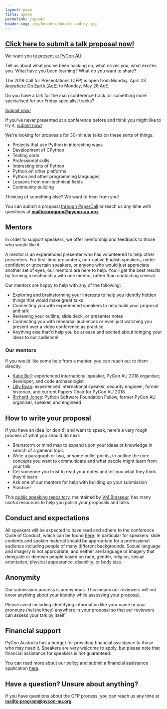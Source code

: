 ```yaml
---
layout: page
title: Speak
permalink: /speak/
header-img: img/headers/hobart-audrey.jpg
---
```


## [Click here to submit a talk proposal now!](https://www.papercall.io/pyconau2018)

We want you [to present at PyCon AU](https://www.papercall.io/pyconau2018)!

Tell us about what you've been hacking on, what drives you, what excites you. What have you been learning? What do you want to share?

The 2018 Call for Presentations (CFP) is open from Monday, April 23 [Anywhere On Earth (AoE)](https://en.wikipedia.org/wiki/Anywhere_on_Earth)  to Monday, May 28 AoE.

Do you have a talk for the main conference track, or something more specialised for our Friday specialist tracks?

[Submit now!](https://www.papercall.io/pyconau2018)

If you've never presented at a conference before and think you might like to try it, [submit now!](https://www.papercall.io/pyconau2018)

We're looking for proposals for 30-minute talks on these sorts of things:

 * Projects that use Python in interesting ways
 * Development of CPython
 * Testing code
 * Professional skills
 * Interesting bits of Python
 * Python on other platforms
 * Python and other programming languages
 * Lessons from non-technical fields
 * Community building

Thinking of something else? We want to hear from you!

You can submit a proposal [through PaperCall](https://www.papercall.io/pyconau2018) or reach us any time with questions at **<mailto:program@pycon-au.org>**.

## Mentors

In order to support speakers, we offer mentorship and feedback to those who would like it.

A mentor is an experienced presenter who has volunteered to help other presenters. For first-time presenters, non-native English speakers, under-confident or uncertain speakers, or anyone who would just appreciate another set of eyes, our mentors are here to help. You’ll get the best results by forming a relationship with one mentor, rather than contacting several.

Our mentors are happy to help with any of the following:

* Exploring and brainstorming your interests to help you identify hidden things that would make great talks
* Connecting you with experienced speakers to help build your proposal and talk
* Reviewing your outline, slide deck, or presenter notes
* Connecting you with rehearsal audiences or even just watching you present over a video conference as practice
* Anything else that'd help you be at ease and excited about bringing your ideas to our audience!

### Our mentors

If you would like some help from a mentor, you can reach out to them directly:

* [Katie Bell](): experienced international speaker, PyCon AU 2018 organiser, developer, and code archaeologist
* [Lilly Ryan](<mailto:mentoring@attacus.net>): experienced international speaker, security engineer, former historian, and current Papers Chair for PyCon AU 2018
* [Richard Jones](): Python Software Foundation Fellow, former PyCon AU organiser, speaker, and engineed

## How to write your proposal

If you have an idea (or don't!) and want to speak, here's a very rough process of what you should do next:

* Brainstorm or mind map to expand upon your ideas or knowledge in search of a general topic
* Write a paragraph or two, or some bullet points, to outline the core concepts you want to communicate and what people might learn from your talk
* Get someone you trust to read your notes and tell you what they think they'd learn
* Ask one of our mentors for help with building up your submission
* Practice!

This [public speaking repository](https://github.com/vmbrasseur/Public_Speaking), maintained by [VM Brasseur](https://twitter.com/vmbrasseur), has many useful resources to help you polish your proposals and talks.

## Conduct and expectations

All speakers will be expected to have read and adhere to the conference Code of Conduct, which can be found [here](http://2018.pycon-au.org/conduct/). In particular for speakers: slide contents and spoken material should be appropriate for a professional audience including people of many different backgrounds. Sexual language and imagery is not appropriate, and neither are language or imagery that denigrate or demean people based on race, gender, religion, sexual orientation, physical appearance, disability, or body size.

## Anonymity

Our submission process is anonymous. This means our reviewers will not know anything about your identity while assessing your proposal.

Please avoid including identifying information like your name or your pronouns (he/she/they) anywhere in your proposal so that our reviewers can assess your talk by itself.

## Financial support

PyCon Australia has a budget for providing financial assistance to those who may need it. Speakers are very welcome to apply, but please note that financial assistance for speakers is not guaranteed.

You can read more about our policy and submit a financial assistance application [here](http://2018.pycon-au.org/assistance).

## Have a question? Unsure about anything?

If you have questions about the CFP process, you can reach us any time at **<mailto:program@pycon-au.org>**.

